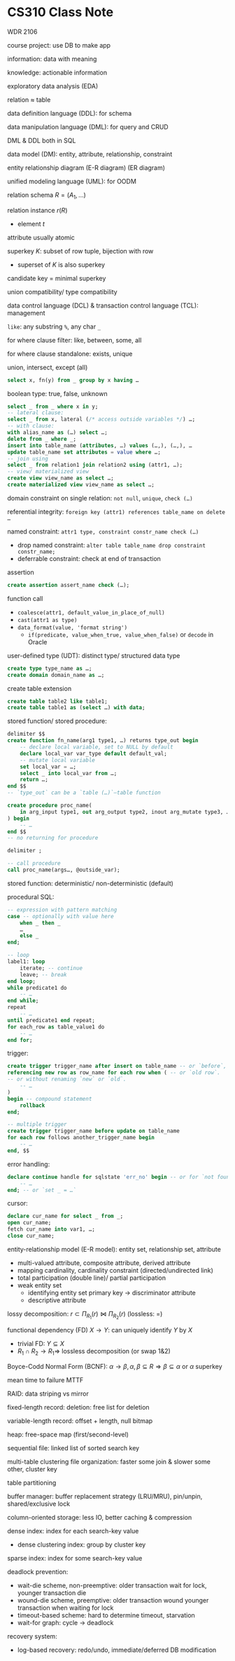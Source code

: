 # CS310 Class Note

WDR 2106

course project: use DB to make app

information: data with meaning

knowledge: actionable information

exploratory data analysis (EDA)

relation ≈ table

data definition language (DDL): for schema

data manipulation language (DML): for query and CRUD

DML & DDL both in SQL

data model (DM): entity, attribute, relationship, constraint

entity relationship diagram (E-R diagram) (ER diagram)

unified modeling language (UML): for OODM

relation schema $R=(A_1,…)$

relation instance $r(R)$

- element $t$

attribute usually atomic

superkey $K$: subset of row tuple, bijection with row

- superset of $K$ is also superkey

candidate key = minimal superkey

union compatibility/ type compatibility

data control language (DCL) & transaction control language (TCL): management

`like`: any substring `%`, any char `_`

for where clause filter: like, between, some, all

for where clause standalone: exists, unique

union, intersect, except (all)

```sql
select x, fn(y) from _ group by x having …
```

boolean type: true, false, unknown

```sql
select _ from _ where x in y;
-- lateral clause:
select _ from x, lateral (/* access outside variables */) …;
-- with clause:
with alias_name as (…) select …;
delete from _ where _;
insert into table_name (attributes, …) values (…,), (…,), …
update table_name set attributes = value where …;
-- join using
select _ from relation1 join relation2 using (attr1, …);
-- view/ materialized view
create view view_name as select …;
create materialized view view_name as select …;
```

domain constraint on single relation: `not null`, `unique`, `check (…)`

referential integrity: `foreign key (attr1) references table_name on delete …`

named constraint: `attr1 type, constraint constr_name check (…)`

- drop named constraint: `alter table table_name drop constraint constr_name;`
- deferrable constraint: check at end of transaction

assertion

```sql
create assertion assert_name check (…);
```

function call

- `coalesce(attr1, default_value_in_place_of_null)`
- `cast(attr1 as type)`
- `data_format(value, 'format string')`
    - `if(predicate, value_when_true, value_when_false)` or `decode` in Oracle

user-defined type (UDT): distinct type/ structured data type

```sql
create type type_name as …;
create domain domain_name as …;
```

create table extension

```sql
create table table2 like table1;
create table table1 as (select …) with data;
```

stored function/ stored procedure:

```sql
delimiter $$
create function fn_name(arg1 type1, …) returns type_out begin
    -- declare local variable, set to NULL by default
    declare local_var var_type default default_val;
    -- mutate local variable
    set local_var = …;
    select _ into local_var from …;
    return …;
end $$
-- `type_out` can be a `table (…)`—table function

create procedure proc_name(
    in arg_input type1, out arg_output type2, inout arg_mutate type3, …
) begin
    -- …
end $$
-- no returning for procedure

delimiter ;

-- call procedure
call proc_name(args…, @outside_var);
```

stored function: deterministic/ non-deterministic (default)

procedural SQL:

```sql
-- expression with pattern matching
case -- optionally with value here
    when _ then _
    …
    else _
end;

-- loop
label1: loop
    iterate; -- continue
    leave; -- break
end loop;
while predicate1 do
    -- …
end while;
repeat
    -- …
until predicate1 end repeat;
for each_row as table_value1 do
    -- …
end for;
```

trigger:

```sql
create trigger trigger_name after insert on table_name -- or `before`, `delete`
referencing new row as row_name for each row when ( -- or `old row`.
-- or without renaming `new` or `old`.
    -- …
)
begin -- compound statement
    rollback
end;

-- multiple trigger
create trigger trigger_name before update on table_name
for each row follows another_trigger_name begin
    -- …
end, $$
```

error handling:

```sql
declare continue handle for sqlstate 'err_no' begin -- or for `not found`
    -- …
end; -- or `set _ = …`
```

cursor:

```sql
declare cur_name for select _ from _;
open cur_name;
fetch cur_name into var1, …;
close cur_name;
```

entity-relationship model (E-R model): entity set, relationship set, attribute

- multi-valued attribute, composite attribute, derived attribute
- mapping cardinality, cardinality constraint (directed/undirected link)
- total participation (double line)/ partial participation
- weak entity set
    - identifying entity set primary key → discriminator attribute
    - descriptive attribute

lossy decomposition: $r\subset\Pi_{R_1}(r)\bowtie\Pi_{R_2}(r)$ (lossless: $=$)

functional dependency (FD) $X → Y$: can uniquely identify $Y$ by $X$

- trivial FD: $Y\subseteq X$
- $R_1\cap R_2 → R_1 ⇒$ lossless decomposition (or swap 1&2)

Boyce-Codd Normal Form (BCNF):
$\alpha → \beta,\alpha,\beta\subseteq R ⇒ \beta\subseteq\alpha$ or
$\alpha$ superkey

mean time to failure MTTF

RAID: data striping vs mirror

fixed-length record: deletion: free list for deletion

variable-length record: offset + length, null bitmap

heap: free-space map (first/second-level)

sequential file: linked list of sorted search key

multi-table clustering file organization:
faster some join & slower some other, cluster key

table partitioning

buffer manager:
buffer replacement strategy (LRU/MRU), pin/unpin, shared/exclusive lock

column-oriented storage: less IO, better caching & compression

dense index: index for each search-key value

- dense clustering index: group by cluster key

sparse index: index for some search-key value

deadlock prevention:

- wait-die scheme, non-preemptive:
    older transaction wait for lock, younger transaction die
- wound-die scheme, preemptive:
    older transaction wound younger transaction when waiting for lock
- timeout-based scheme: hard to determine timeout, starvation
- wait-for graph: cycle → deadlock

recovery system:
- log-based recovery: redo/undo, immediate/deferred DB modification
